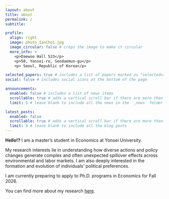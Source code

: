 ```yaml
---
layout: about
title: about
permalink: /
subtitle: 

profile:
  align: right
  image: photo_IanChoi.jpg
  image_circular: false # crops the image to make it circular
  more_info: >
    <p>Daewoo Hall 523</p>
    <p>50, Yonsei-ro, Seodaemun-gu</p>
    <p> Seoul, Republic of Korea</p>

selected_papers: true # includes a list of papers marked as "selected={true}"
social: false # includes social icons at the bottom of the page

announcements:
  enabled: false # includes a list of news items
  scrollable: true # adds a vertical scroll bar if there are more than 3 news items
  limit: 5 # leave blank to include all the news in the `_news` folder

latest_posts:
  enabled: false
  scrollable: true # adds a vertical scroll bar if there are more than 3 new posts items
  limit: 3 # leave blank to include all the blog posts
---
```


**Hello!?** I am a master’s student in Economics at Yonsei University.

My research interests lie in understanding how diverse actions and policy changes generate complex and often unexpected spillover effects across environmental and labor markets. I am also deeply interested in the formation and evolution of individuals’ political preferences.

I am currently preparing to apply to Ph.D. programs in Economics for Fall 2026.

You can find more about my research [here](/iantheodorechoi/publications/).
